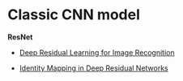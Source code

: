 # Classic CNN model


**ResNet**

- [Deep Residual Learning for Image Recognition](https://arxiv.org/pdf/1512.03385.pdf)

- [Identity Mapping in Deep Residual Networks](https://arxiv.org/pdf/1603.05027.pdf)


